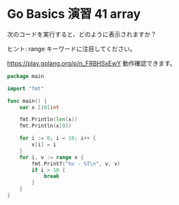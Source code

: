 # Go Basics 演習 41 array

次のコードを実行すると、どのように表示されますか？

ヒント: range キーワードに注目してください。

https://play.golang.org/p/n_FRBHSxEwY 動作確認できます。

```go
package main

import "fmt"

func main() {
	var x [10]int

	fmt.Println(len(x))
	fmt.Println(x[9])

	for i := 0; i < 10; i++ {
		x[i] = i
	}
	for i, v := range x {
		fmt.Printf("%v - %T\n", v, v)
		if i > 10 {
			break
		}
	}
}
```
